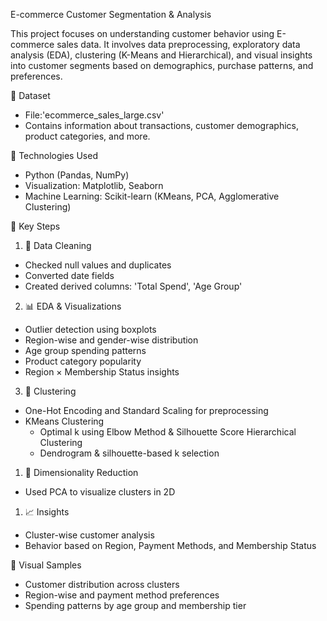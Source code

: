 E-commerce Customer Segmentation & Analysis

This project focuses on understanding customer behavior using E-commerce sales data. It involves data preprocessing, exploratory data analysis (EDA), clustering (K-Means and Hierarchical), and visual insights into customer segments based on demographics, purchase patterns, and preferences.


📁 Dataset
- File:'ecommerce_sales_large.csv'
- Contains information about transactions, customer demographics, product categories, and more.


🔧 Technologies Used
- Python (Pandas, NumPy)
- Visualization: Matplotlib, Seaborn
- Machine Learning: Scikit-learn (KMeans, PCA, Agglomerative Clustering)


📌 Key Steps

1. 🧹 Data Cleaning
- Checked null values and duplicates
- Converted date fields
- Created derived columns: 'Total Spend', 'Age Group'

2. 📊 EDA & Visualizations
- Outlier detection using boxplots
- Region-wise and gender-wise distribution
- Age group spending patterns
- Product category popularity
- Region × Membership Status insights

3. 🎯 Clustering
- One-Hot Encoding and Standard Scaling for preprocessing
- KMeans Clustering
  - Optimal k using Elbow Method & Silhouette Score
  Hierarchical Clustering
  - Dendrogram & silhouette-based k selection

1. 🧠 Dimensionality Reduction
- Used PCA to visualize clusters in 2D

1. 📈 Insights
- Cluster-wise customer analysis
- Behavior based on Region, Payment Methods, and Membership Status



📌 Visual Samples

- Customer distribution across clusters
- Region-wise and payment method preferences
- Spending patterns by age group and membership tier


